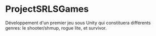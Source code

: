 # ProjectSRLSGames
Développement d'un premier jeu sous Unity qui constituera différents genres: le shooter/shmup, rogue lite, et survivor.
